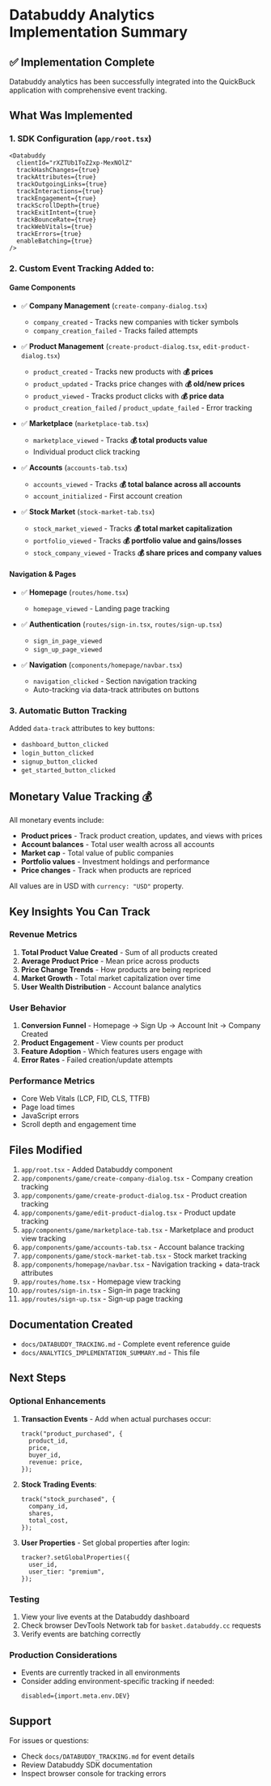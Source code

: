 # Databuddy Analytics Implementation Summary

## ✅ Implementation Complete

Databuddy analytics has been successfully integrated into the QuickBuck application with comprehensive event tracking.

## What Was Implemented

### 1. SDK Configuration (`app/root.tsx`)

```tsx
<Databuddy
  clientId="rXZTUb1ToZ2xp-MexNOlZ"
  trackHashChanges={true}
  trackAttributes={true}
  trackOutgoingLinks={true}
  trackInteractions={true}
  trackEngagement={true}
  trackScrollDepth={true}
  trackExitIntent={true}
  trackBounceRate={true}
  trackWebVitals={true}
  trackErrors={true}
  enableBatching={true}
/>
```

### 2. Custom Event Tracking Added to:

#### Game Components

- ✅ **Company Management** (`create-company-dialog.tsx`)

  - `company_created` - Tracks new companies with ticker symbols
  - `company_creation_failed` - Tracks failed attempts

- ✅ **Product Management** (`create-product-dialog.tsx`, `edit-product-dialog.tsx`)

  - `product_created` - Tracks new products with **💰 prices**
  - `product_updated` - Tracks price changes with **💰 old/new prices**
  - `product_viewed` - Tracks product clicks with **💰 price data**
  - `product_creation_failed` / `product_update_failed` - Error tracking

- ✅ **Marketplace** (`marketplace-tab.tsx`)

  - `marketplace_viewed` - Tracks **💰 total products value**
  - Individual product click tracking

- ✅ **Accounts** (`accounts-tab.tsx`)

  - `accounts_viewed` - Tracks **💰 total balance across all accounts**
  - `account_initialized` - First account creation

- ✅ **Stock Market** (`stock-market-tab.tsx`)
  - `stock_market_viewed` - Tracks **💰 total market capitalization**
  - `portfolio_viewed` - Tracks **💰 portfolio value and gains/losses**
  - `stock_company_viewed` - Tracks **💰 share prices and company values**

#### Navigation & Pages

- ✅ **Homepage** (`routes/home.tsx`)

  - `homepage_viewed` - Landing page tracking

- ✅ **Authentication** (`routes/sign-in.tsx`, `routes/sign-up.tsx`)

  - `sign_in_page_viewed`
  - `sign_up_page_viewed`

- ✅ **Navigation** (`components/homepage/navbar.tsx`)
  - `navigation_clicked` - Section navigation tracking
  - Auto-tracking via data-track attributes on buttons

### 3. Automatic Button Tracking

Added `data-track` attributes to key buttons:

- `dashboard_button_clicked`
- `login_button_clicked`
- `signup_button_clicked`
- `get_started_button_clicked`

## Monetary Value Tracking 💰

All monetary events include:

- **Product prices** - Track product creation, updates, and views with prices
- **Account balances** - Total user wealth across all accounts
- **Market cap** - Total value of public companies
- **Portfolio values** - Investment holdings and performance
- **Price changes** - Track when products are repriced

All values are in USD with `currency: "USD"` property.

## Key Insights You Can Track

### Revenue Metrics

1. **Total Product Value Created** - Sum of all products created
2. **Average Product Price** - Mean price across products
3. **Price Change Trends** - How products are being repriced
4. **Market Growth** - Total market capitalization over time
5. **User Wealth Distribution** - Account balance analytics

### User Behavior

1. **Conversion Funnel** - Homepage → Sign Up → Account Init → Company Created
2. **Product Engagement** - View counts per product
3. **Feature Adoption** - Which features users engage with
4. **Error Rates** - Failed creation/update attempts

### Performance Metrics

- Core Web Vitals (LCP, FID, CLS, TTFB)
- Page load times
- JavaScript errors
- Scroll depth and engagement time

## Files Modified

1. `app/root.tsx` - Added Databuddy component
2. `app/components/game/create-company-dialog.tsx` - Company creation tracking
3. `app/components/game/create-product-dialog.tsx` - Product creation tracking
4. `app/components/game/edit-product-dialog.tsx` - Product update tracking
5. `app/components/game/marketplace-tab.tsx` - Marketplace and product view tracking
6. `app/components/game/accounts-tab.tsx` - Account balance tracking
7. `app/components/game/stock-market-tab.tsx` - Stock market tracking
8. `app/components/homepage/navbar.tsx` - Navigation tracking + data-track attributes
9. `app/routes/home.tsx` - Homepage view tracking
10. `app/routes/sign-in.tsx` - Sign-in page tracking
11. `app/routes/sign-up.tsx` - Sign-up page tracking

## Documentation Created

- `docs/DATABUDDY_TRACKING.md` - Complete event reference guide
- `docs/ANALYTICS_IMPLEMENTATION_SUMMARY.md` - This file

## Next Steps

### Optional Enhancements

1. **Transaction Events** - Add when actual purchases occur:

   ```tsx
   track("product_purchased", {
     product_id,
     price,
     buyer_id,
     revenue: price,
   });
   ```

2. **Stock Trading Events**:

   ```tsx
   track("stock_purchased", {
     company_id,
     shares,
     total_cost,
   });
   ```

3. **User Properties** - Set global properties after login:
   ```tsx
   tracker?.setGlobalProperties({
     user_id,
     user_tier: "premium",
   });
   ```

### Testing

1. View your live events at the Databuddy dashboard
2. Check browser DevTools Network tab for `basket.databuddy.cc` requests
3. Verify events are batching correctly

### Production Considerations

- Events are currently tracked in all environments
- Consider adding environment-specific tracking if needed:
  ```tsx
  disabled={import.meta.env.DEV}
  ```

## Support

For issues or questions:

- Check `docs/DATABUDDY_TRACKING.md` for event details
- Review Databuddy SDK documentation
- Inspect browser console for tracking errors
